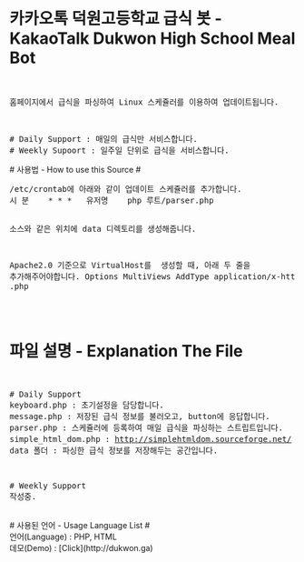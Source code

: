 # 카카오톡 덕원고등학교 급식 봇 - KakaoTalk Dukwon High School Meal Bot #
</br>
<pre>
홈페이지에서 급식을 파싱하여 Linux 스케쥴러를 이용하여 업데이트됩니다.
</pre>
</br>
<pre>
# Daily Support : 매일의 급식만 서비스합니다.
# Weekly Supoort : 일주일 단위로 급식을 서비스합니다.
</pre>
# 사용법 - How to use this Source #
</br>
<pre>
/etc/crontab에 아래와 같이 업데이트 스케쥴러를 추가합니다.
시 분    * * *   유저명    php 루트/parser.php

소스와 같은 위치에 data 디렉토리를 생성해줍니다.

Apache2.0 기준으로 VirtualHost를  생성할 때, 아래 두 줄을 추가해주어야합니다.
Options MultiViews
AddType application/x-httpd-php .php
</pre>
</br>
# 파일 설명 - Explanation The File #
</br>
<pre>
# Daily Support
keyboard.php : 초기설정을 담당합니다.
message.php : 저장된 급식 정보를 불러오고, button에 응답합니다.
parser.php : 스케쥴러에 등록하여 매일 급식을 파싱하는 스트립트입니다.
simple_html_dom.php : <a href="http://simplehtmldom.sourceforge.net/">http://simplehtmldom.sourceforge.net/</a> 링크의 내용을 급식 내용을 파싱하기 위해 사용하였습니다.
data 폴더 : 파싱한 급식 정보를 저장해두는 공간입니다.
</pre>
</br>
<pre>
# Weekly Support
작성중.
</pre>
</br>
# 사용된 언어 - Usage Language List #
</br>
언어(Language) : PHP, HTML</br>
데모(Demo) : [Click](http://dukwon.ga)
